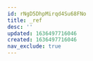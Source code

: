 ```yaml
---
id: rNgD5DhpMirqd4Su68FNo
title: _ref
desc: ''
updated: 1636497716046
created: 1636497716046
nav_exclude: true
---
```


